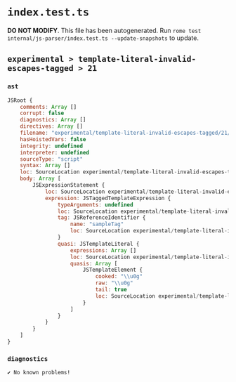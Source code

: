 # `index.test.ts`

**DO NOT MODIFY**. This file has been autogenerated. Run `rome test internal/js-parser/index.test.ts --update-snapshots` to update.

## `experimental > template-literal-invalid-escapes-tagged > 21`

### `ast`

```javascript
JSRoot {
	comments: Array []
	corrupt: false
	diagnostics: Array []
	directives: Array []
	filename: "experimental/template-literal-invalid-escapes-tagged/21/input.js"
	hasHoistedVars: false
	integrity: undefined
	interpreter: undefined
	sourceType: "script"
	syntax: Array []
	loc: SourceLocation experimental/template-literal-invalid-escapes-tagged/21/input.js 1:0-1:15
	body: Array [
		JSExpressionStatement {
			loc: SourceLocation experimental/template-literal-invalid-escapes-tagged/21/input.js 1:0-1:15
			expression: JSTaggedTemplateExpression {
				typeArguments: undefined
				loc: SourceLocation experimental/template-literal-invalid-escapes-tagged/21/input.js 1:0-1:15
				tag: JSReferenceIdentifier {
					name: "sampleTag"
					loc: SourceLocation experimental/template-literal-invalid-escapes-tagged/21/input.js 1:0-1:9 (sampleTag)
				}
				quasi: JSTemplateLiteral {
					expressions: Array []
					loc: SourceLocation experimental/template-literal-invalid-escapes-tagged/21/input.js 1:9-1:15
					quasis: Array [
						JSTemplateElement {
							cooked: "\\u0g"
							raw: "\\u0g"
							tail: true
							loc: SourceLocation experimental/template-literal-invalid-escapes-tagged/21/input.js 1:10-1:14
						}
					]
				}
			}
		}
	]
}
```

### `diagnostics`

```
✔ No known problems!

```

